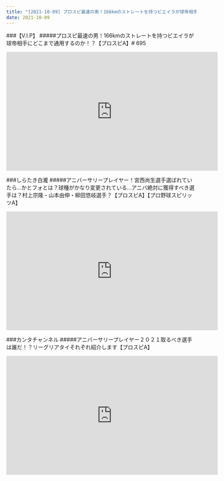 ```yaml
---
title: "[2021-10-09] プロスピ最速の男！166kmのストレートを持つビエイラが球帝相手にどこまで通用するのか！？【プロスピA】# 695 他"
date: 2021-10-09
---
```

###【V.I.P】
#####プロスピ最速の男！166kmのストレートを持つビエイラが球帝相手にどこまで通用するのか！？【プロスピA】# 695
<iframe width="560" height="315" src="https://www.youtube.com/embed/a-_4PTSblPo" frameborder="0" allow="accelerometer; autoplay; clipboard-write; encrypted-media; gyroscope; picture-in-picture" allowfullscreen></iframe>

###しらたき白瀧
#####アニバーサリープレイヤー！宮西尚生選手選ばれていたら…かとフォとは？球種がかなり変更されている…アニバ絶対に獲得すべき選手は？村上宗隆・山本由伸・柳田悠岐選手？【プロスピA】【プロ野球スピリッツA】
<iframe width="560" height="315" src="https://www.youtube.com/embed/-hhq_Gx9Hys" frameborder="0" allow="accelerometer; autoplay; clipboard-write; encrypted-media; gyroscope; picture-in-picture" allowfullscreen></iframe>

###カンタチャンネル
#####アニバーサリープレイヤー２０２１取るべき選手は誰だ！？リーグリアタイそれぞれ紹介します【プロスピA】
<iframe width="560" height="315" src="https://www.youtube.com/embed/9a7quTow-Dg" frameborder="0" allow="accelerometer; autoplay; clipboard-write; encrypted-media; gyroscope; picture-in-picture" allowfullscreen></iframe>

